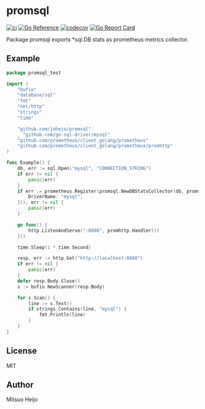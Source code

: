 # promsql

[![ci](https://github.com/johejo/promsql/workflows/ci/badge.svg?branch=main)](https://github.com/johejo/promsql/actions?query=workflow%3Aci)
[![Go Reference](https://pkg.go.dev/badge/github.com/johejo/promsql.svg)](https://pkg.go.dev/github.com/johejo/promsql)
[![codecov](https://codecov.io/gh/johejo/promsql/branch/main/graph/badge.svg)](https://codecov.io/gh/johejo/promsql)
[![Go Report Card](https://goreportcard.com/badge/github.com/johejo/promsql)](https://goreportcard.com/report/github.com/johejo/promsql)

Package promsql exports \*sql.DB stats as prometheus metrics collector.

## Example

```go
package promsql_test

import (
	"bufio"
	"database/sql"
	"fmt"
	"net/http"
	"strings"
	"time"

	"github.com/johejo/promsql"
	_ "github.com/go-sql-driver/mysql"
	"github.com/prometheus/client_golang/prometheus"
	"github.com/prometheus/client_golang/prometheus/promhttp"
)

func Example() {
	db, err := sql.Open("mysql", "CONNECTION_STRING")
	if err != nil {
		panic(err)
	}
	if err := prometheus.Register(promsql.NewDBStatsCollector(db, promsql.DBStatsCollectorOpts{
		DriverName: "mysql",
	})); err != nil {
		panic(err)
	}

	go func() {
		http.ListenAndServe(":8080", promhttp.Handler())
	}()

	time.Sleep(1 * time.Second)

	resp, err := http.Get("http://localhost:8080")
	if err != nil {
		panic(err)
	}
	defer resp.Body.Close()
	s := bufio.NewScanner(resp.Body)

	for s.Scan() {
		line := s.Text()
		if strings.Contains(line, "mysql") {
			fmt.Println(line)
		}
	}
}
```

## License

MIT

## Author

Mitsuo Heijo
